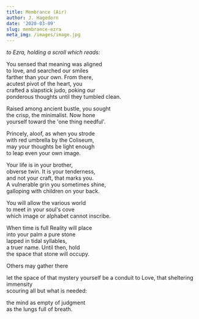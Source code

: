 ```yaml
---
title: Membrance (Air)
author: J. Hagedorn
date: '2020-03-09'
slug: membrance-ezra
meta_img: /images/image.jpg
---
```



*to Ezra, holding a scroll which reads:*  


You sensed that meaning was aligned  
to love, and searched our smiles  
farther than your own.  From there,  
acutest pivot of the heart, you  
crafted a slapstick judo, poking our  
ponderous thoughts until they tumbled clean.  

Raised among ancient bustle, you sought  
the crisp, the minimalist.  Now hone  
yourself toward the 'one thing needful'.  

Princely, aloof, as when you strode  
with red umbrella by the Coliseum,  
may your thoughts be light enough  
to leap even your own image.  

Your life is in your brother,  
obverse twin.  It is your tenderness,  
and not your craft, that marks you.  
A vulnerable grin you sometimes shine,  
galloping with children on your back.  

You will allow the various world  
to meet in your soul's cove  
which image or alphabet cannot inscribe.  

When time is full Reality will place  
into your palm a pure stone    
lapped in tidal syllables,  
a truer name.  Until then, hold  
the space that stone will occupy.  

Others may gather there 

let the space of that mystery yourself be a conduit 
to Love, that sheltering immensity  
scouring all but what is needed:  

the mind as empty of judgment  
as the lungs full of breath.  
